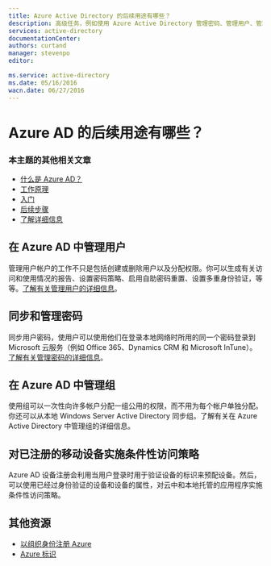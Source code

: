 ```yaml
---
title: Azure Active Directory 的后续用途有哪些？
description: 高级任务，例如使用 Azure Active Directory 管理密码、管理用户、管理组以及进行条件性访问
services: active-directory
documentationCenter: 
authors: curtand
manager: stevenpo
editor: 

ms.service: active-directory
ms.date: 05/16/2016
wacn.date: 06/27/2016
---
```


# Azure AD 的后续用途有哪些？

### 本主题的其他相关文章
- [什么是 Azure AD？](./active-directory-whatis.md)
- [工作原理](./active-directory-works.md)
- [入门](./active-directory-get-started.md)
- [后续步骤](./active-directory-next-steps.md)
- [了解详细信息](./active-directory-learn-map.md)

## 在 Azure AD 中管理用户
管理用户帐户的工作不只是包括创建或删除用户以及分配权限。你可以生成有关访问和使用情况的报告、设置密码策略、启用自助密码重置、设置多重身份验证，等等。[了解有关管理用户的详细信息](./active-directory-create-users.md)。

## 同步和管理密码
同步用户密码，使用户可以使用他们在登录本地网络时所用的同一个密码登录到 Microsoft 云服务（例如 Office 365、Dynamics CRM 和 Microsoft InTune）。[了解有关管理密码的详细信息](./active-directory-manage-passwords.md)。

## 在 Azure AD 中管理组
使用组可以一次性向许多帐户分配一组公用的权限，而不用为每个帐户单独分配。你还可以从本地 Windows Server Active Directory 同步组。了解有关在 Azure Active Directory 中管理组的详细信息。

## 对已注册的移动设备实施条件性访问策略
Azure AD 设备注册会利用当用户登录时用于验证设备的标识来预配设备。然后，可以使用已经过身份验证的设备和设备的属性，对云中和本地托管的应用程序实施条件性访问策略。

## 其他资源

* [以组织身份注册 Azure](./sign-up-organization.md)
* [Azure 标识](./fundamentals-identity.md)

<!---HONumber=Mooncake_0620_2016-->
